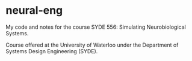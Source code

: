 # neural-eng
My code and notes for the course SYDE 556: Simulating Neurobiological Systems.

Course offered at the University of Waterloo under the Department of Systems Design Engineering (SYDE).
